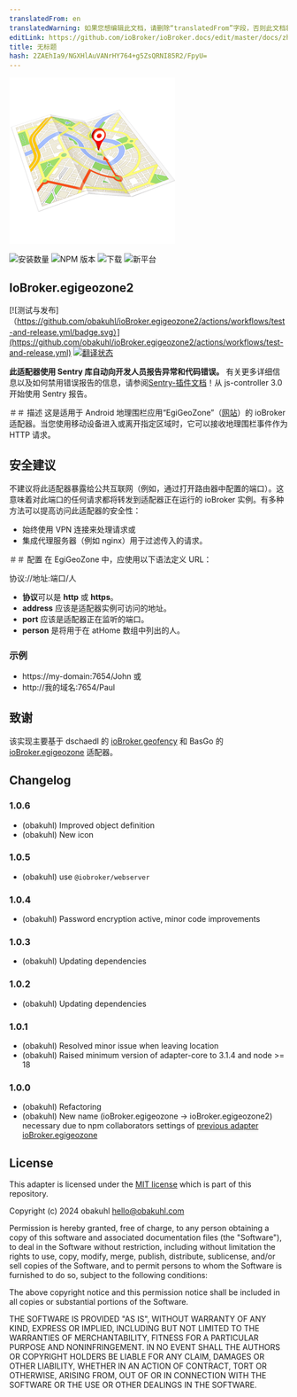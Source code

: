```yaml
---
translatedFrom: en
translatedWarning: 如果您想编辑此文档，请删除“translatedFrom”字段，否则此文档将再次自动翻译
editLink: https://github.com/ioBroker/ioBroker.docs/edit/master/docs/zh-cn/adapterref/iobroker.egigeozone2/README.md
title: 无标题
hash: 2ZAEhIa9/NGXHlAuVANrHY764+g5ZsQRNI85R2/FpyU=
---
```

![标识](../../../en/adapterref/iobroker.egigeozone2/admin/egigeozone.png)

![安装数量](http://iobroker.live/badges/egigeozone2-stable.svg)
![NPM 版本](https://img.shields.io/npm/v/iobroker.egigeozone2.svg)
![下载](https://img.shields.io/npm/dm/iobroker.egigeozone2.svg)
![新平台](https://nodei.co/npm/iobroker.egigeozone2.png?downloads=true)

## IoBroker.egigeozone2
[![测试与发布]（https://github.com/obakuhl/ioBroker.egigeozone2/actions/workflows/test-and-release.yml/badge.svg）](https://github.com/obakuhl/ioBroker.egigeozone2/actions/workflows/test-and-release.yml) [![翻译状态](https://weblate.iobroker.net/widgets/adapters/-/egigeozone2/svg-badge.svg)](https://weblate.iobroker.net/engage/adapters/?utm_source=widget)

**此适配器使用 Sentry 库自动向开发人员报告异常和代码错误。** 有关更多详细信息以及如何禁用错误报告的信息，请参阅[Sentry-插件文档](https://github.com/ioBroker/plugin-sentry#plugin-sentry)！从 js-controller 3.0 开始使用 Sentry 报告。

＃＃ 描述
这是适用于 Android 地理围栏应用“EgiGeoZone”（[网站](https://egigeozone.de/)）的 ioBroker 适配器。当您使用移动设备进入或离开指定区域时，它可以接收地理围栏事件作为 HTTP 请求。

## 安全建议
不建议将此适配器暴露给公共互联网（例如，通过打开路由器中配置的端口）。这意味着对此端口的任何请求都将转发到适配器正在运行的 ioBroker 实例。有多种方法可以提高访问此适配器的安全性：

* 始终使用 VPN 连接来处理请求或
* 集成代理服务器（例如 nginx）用于过滤传入的请求。

＃＃ 配置
在 EgiGeoZone 中，应使用以下语法定义 URL：

协议://地址:端口/人

* **协议**可以是 **http** 或 **https**。
* **address** 应该是适配器实例可访问的地址。
* **port** 应该是适配器正在监听的端口。
* **person** 是将用于在 atHome 数组中列出的人。

### 示例
* https://my-domain:7654/John 或
* http://我的域名:7654/Paul

## 致谢
该实现主要基于 dschaedl 的 [ioBroker.geofency](https://github.com/ioBroker/ioBroker.geofency) 和 BasGo 的 [ioBroker.egigeozone](https://github.com/BasGo/ioBroker.egigeozone) 适配器。

## Changelog

### 1.0.6
* (obakuhl) Improved object definition
* (obakuhl) New icon

### 1.0.5
* (obakuhl) use `@iobroker/webserver`

### 1.0.4
* (obakuhl) Password encryption active, minor code improvements

### 1.0.3
* (obakuhl) Updating dependencies

### 1.0.2
* (obakuhl) Updating dependencies

### 1.0.1
* (obakuhl) Resolved minor issue when leaving location 
* (obakuhl) Raised minimum version of adapter-core to 3.1.4 and node >= 18

### 1.0.0
* (obakuhl) Refactoring
* (obakuhl) New name (ioBroker.egigeozone -> ioBroker.egigeozone2) necessary due to npm collaborators settings of [previous adapter ioBroker.egigeozone](https://github.com/BasGo/ioBroker.egigeozone)

## License
This adapter is licensed under the [MIT license](../blob/master/LICENSE) which is part of this repository.

Copyright (c) 2024 obakuhl <hello@obakuhl.com>

Permission is hereby granted, free of charge, to any person obtaining a copy
of this software and associated documentation files (the "Software"), to deal
in the Software without restriction, including without limitation the rights
to use, copy, modify, merge, publish, distribute, sublicense, and/or sell
copies of the Software, and to permit persons to whom the Software is
furnished to do so, subject to the following conditions:

The above copyright notice and this permission notice shall be included in all
copies or substantial portions of the Software.

THE SOFTWARE IS PROVIDED "AS IS", WITHOUT WARRANTY OF ANY KIND, EXPRESS OR
IMPLIED, INCLUDING BUT NOT LIMITED TO THE WARRANTIES OF MERCHANTABILITY,
FITNESS FOR A PARTICULAR PURPOSE AND NONINFRINGEMENT. IN NO EVENT SHALL THE
AUTHORS OR COPYRIGHT HOLDERS BE LIABLE FOR ANY CLAIM, DAMAGES OR OTHER
LIABILITY, WHETHER IN AN ACTION OF CONTRACT, TORT OR OTHERWISE, ARISING FROM,
OUT OF OR IN CONNECTION WITH THE SOFTWARE OR THE USE OR OTHER DEALINGS IN THE
SOFTWARE.